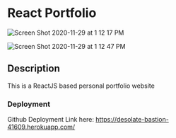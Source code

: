# React Portfolio

![Screen Shot 2020-11-29 at 1 12 17 PM](https://user-images.githubusercontent.com/64692833/100552472-9f7f0a00-3244-11eb-987f-41db4aa5e84c.png)

![Screen Shot 2020-11-29 at 1 12 47 PM](https://user-images.githubusercontent.com/64692833/100552478-ab6acc00-3244-11eb-9e43-8b03fbe1795d.png)


## Description

This is a ReactJS based personal portfolio website

### Deployment

Github Deployment Link here: https://desolate-bastion-41609.herokuapp.com/
